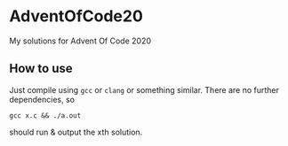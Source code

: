 # AdventOfCode20
My solutions for Advent Of Code 2020

## How to use
Just compile using `gcc` or `clang` or something similar. There are no further dependencies, so

    gcc x.c && ./a.out
should run & output the xth solution.
